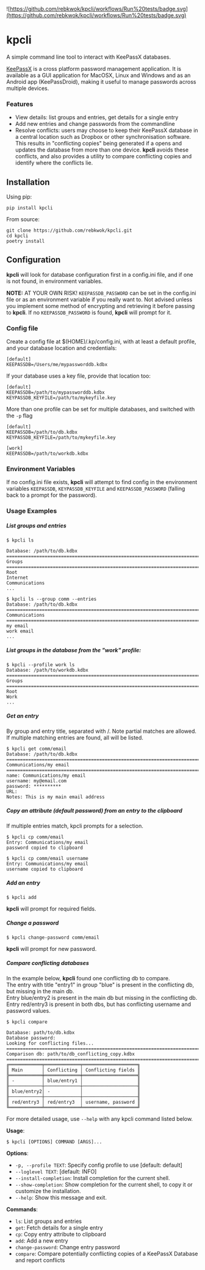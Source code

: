 ![https://github.com/rebkwok/kpcli/workflows/Run%20tests/badge.svg](https://github.com/rebkwok/kpcli/workflows/Run%20tests/badge.svg)

# kpcli

A simple command line tool to interact with KeePassX databases.

[KeePassX](https://www.keepassx.org/) is a cross platform password management application.
It is available as a GUI application for MacOSX, Linux and Windows and as an Android app (KeePassDroid), 
making it useful to manage passwords across multiple devices.

### Features
- View details: list groups and entries, get details for a single entry
- Add new entries and change passwords from the commandline
- Resolve conflicts: users may choose to keep their KeePassX database in a central location
such as Dropbox or other synchronisation software.  This results in "conflicting copies" being generated if 
a opens and updates the database from more than one device.  **kpcli** avoids these conflicts, and also provides 
a utility to compare conflicting copies and identify where the conflicts lie.

## Installation

Using pip:

```pip install kpcli```

From source:

```
git clone https://github.com/rebkwok/kpcli.git
cd kpcli
poetry install
```

## Configuration

**kpcli** will look for database configuration first in a config.ini file, and if 
one is not found, in environment variables.

**NOTE:** 
AT YOUR OWN RISK! `KEEPASSDB_PASSWORD` can be set in the config.ini file or as an environment variable if you really want to.
Not advised unless you implement some method of encrypting and retrieving it before passing to **kpcli**.  If no `KEEPASSDB_PASSWORD`
is found, **kpcli** will prompt for it.

### Config file 

Create a config file at $(HOME)/.kp/config.ini, with at least a default profile, and your
database location and credentials:
```
[default]
KEEPASSDB=/Users/me/mypassworddb.kdbx
```

If your database uses a key file, provide that location too:
```
[default]
KEEPASSDB=/path/to/mypassworddb.kdbx
KEYPASSDB_KEYFILE=/path/to/mykeyfile.key
```

More than one profile can be set for multiple databases, and switched with the `-p` flag
```
[default]
KEEPASSDB=/path/to/db.kdbx
KEYPASSDB_KEYFILE=/path/to/mykeyfile.key

[work]
KEEPASSDB=/path/to/workdb.kdbx
```

### Environment Variables
If no config.ini file exists, **kpcli** will attempt to find config in the environment variables 
`KEEPASSDB`, `KEYPASSDB_KEYFILE` and `KEEPASSDB_PASSWORD` (falling back to a prompt for the password).


### Usage Examples ###

##### List groups and entries
```console
$ kpcli ls

Database: /path/to/db.kdbx
================================================================================
Groups
================================================================================
Root
Internet
Communications
...

$ kpcli ls --group comm --entries
Database: /path/to/db.kdbx
================================================================================
Communications
================================================================================
my email
work email
...
```

##### List groups in the database from the "work" profile:
```console
$ kpcli --profile work ls
Database: /path/to/workdb.kdbx
================================================================================
Groups
================================================================================
Root
Work
...
```

##### Get an entry  
By group and entry title, separated with /.  Note partial matches are allowed.  
If multiple matching entries are found, all will be listed.
```console
$ kpcli get comm/email
Database: /path/to/db.kdbx
================================================================================
Communications/my email
================================================================================
name: Communications/my email
username: my@email.com
password: **********
URL:
Notes: This is my main email address
```

##### Copy an attribute (default password) from an entry to the clipboard  
If multiple entries match, kpcli prompts for a selection.
```console
$ kpcli cp comm/email
Entry: Communications/my email
password copied to clipboard

$ kpcli cp comm/email username
Entry: Communications/my email
username copied to clipboard
```

##### Add an entry
```console
$ kpcli add
```
**kpcli** will prompt for required fields.


##### Change a password
```console
$ kpcli change-password comm/email
```
**kpcli** will prompt for new password.


##### Compare conflicting databases

In the example below, **kpcli** found one conflicting db to compare.  
The entry with title "entry1" in group "blue" is present in the conflicting db, but missing 
in the main db.  
Entry blue/entry2 is present in the main db but missing in the conflicting db.  
Entry red/entry3 is present in both dbs, but has conflicting username and password values.
```console
$ kpcli compare

Database: path/to/db.kdbx
Database password:
Looking for conflicting files...
================================================================================
Comparison db: path/to/db_conflicting_copy.kdbx
================================================================================
╔════════════╤═════════════╤════════════════════╗
║ Main       │ Conflicting │ Conflicting fields ║
╠════════════╪═════════════╪════════════════════╣
║ -          │ blue/entry1 │                    ║ 
╟────────────┼─────────────┼────────────────────╢
║ blue/entry2│ -           │                    ║
╟────────────┼─────────────┼────────────────────╢
║ red/entry3 │ red/entry3  │ username, password ║
╚════════════╧═════════════╧════════════════════╝
```


For more detailed usage, use `--help` with any kpcli command listed below.

**Usage**:

```console
$ kpcli [OPTIONS] COMMAND [ARGS]...
```

**Options**:

* `-p, --profile TEXT`: Specify config profile to use  [default: default]
* `--loglevel TEXT`: [default: INFO]
* `--install-completion`: Install completion for the current shell.
* `--show-completion`: Show completion for the current shell, to copy it or customize the installation.
* `--help`: Show this message and exit.

**Commands**:

* `ls`: List groups and entries
* `get`: Fetch details for a single entry
* `cp`: Copy entry attribute to clipboard
* `add`: Add a new entry
* `change-password`: Change entry password
* `compare`: Compare potentially conflicting copies of a KeePassX Database and report conflicts




